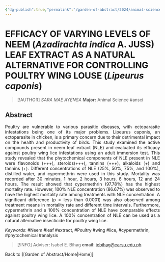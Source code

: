 ```yaml
---
{"dg-publish":true,"permalink":"/garden-of-abstract/2024/animal-science-ayensa/","created":"2024-05-23T15:46:13.816+08:00"}
---
```


# EFFICACY OF VARYING LEVELS OF NEEM (***Azadirachta indica*** A. JUSS) LEAF EXTRACT AS A NATURAL ALTERNATIVE FOR CONTROLLING POULTRY WING LOUSE (***Lipeurus caponis***)

> [!AUTHOR] *SARA MAE AYENSA*
> **Major:** Animal Science #ansci 
## Abstract
<p align="justify">Poultry are vulnerable to various parasitic diseases, with ectoparasite infestations being one of its major problems. Lipeurus caponis, an ectoparasite in chicken, is a primary concern due to their detrimental impact on the health and productivity of birds. This study examined the active compounds present in neem leaf extract (NLE) and evaluated its efficacy against poultry wing lice infestations using an adult immersion test. This study revealed that the phytochemical components of NLE present in NLE were flavonoids (+++), steroids(+++), tannins (+++), alkaloids (+) and tannins (+). Different concentrations of NLE (25%, 50%, 75%, and 100%), distilled water, and cypermethrin were used in this study. Mortality was recorded after 30 minutes, 1 hour, 2 hours, 3 hours, 6 hours, 12 and 24 hours. The result showed that cypermethrin (97.78%) has the highest mortality rate. However, 100% NLE concentration (86.67%) was observed to have the highest mortality rate among treatments with NLE concentration. A significant difference (p = less than 0.0001) was also observed among treatment means in mortality rate and different time intervals. Furthermore, cypermethrin and a 100% concentration of NLE have comparable effects against poultry wing lice. A 100% concentration of NLE can be used as a natural alternative insecticide for poultry wing lice.</p>

*Keywords*: #Neem #leaf #extract, #Poultry #wing #lice, #cypermethrin, #phytochemical #analysis

> [!INFO] Adviser: Isabel E. Bihag
> **email**: iebihag@carsu.edu.ph

Back to [[Garden of Abstract/Home\|Home]]